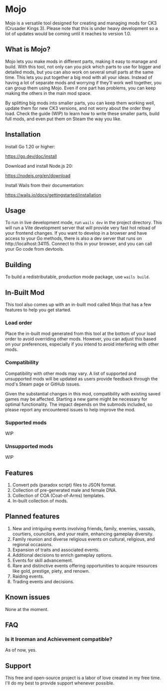 # Mojo

Mojo is a versatile tool designed for creating and managing mods for CK3 (Crusader Kings 3). Please note that this is
under heavy development so a lot of updates would be coming until it reaches to version 1.0.

## What is Mojo?

Mojo lets you make mods in different parts, making it easy to manage and build. With this tool, not only can you pick 
which parts to use for bigger and detailed mods, but you can also work on several small parts at the same time. This 
lets you put together a big mod with all your ideas. Instead of having a lot of separate mods and worrying if they'll 
work well together, you can group them using Mojo. Even if one part has problems, you can keep making the others in the 
main mod space.

By splitting big mods into smaller parts, you can keep them working well, update them for new CK3 versions, and not 
worry about the order they load. Check the guide (WIP) to learn how to write these smaller parts, build full mods, and 
even put them on Steam the way you like.

## Installation

Install Go 1.20 or higher:

https://go.dev/doc/install

Download and install Node.js 20:

https://nodejs.org/en/download

Install Wails from their documentation:

https://wails.io/docs/gettingstarted/installation

## Usage

To run in live development mode, run `wails dev` in the project directory. This will run a Vite development
server that will provide very fast hot reload of your frontend changes. If you want to develop in a browser
and have access to your Go methods, there is also a dev server that runs on http://localhost:34115. Connect
to this in your browser, and you can call your Go code from devtools.

## Building

To build a redistributable, production mode package, use `wails build`.

## In-Built Mod

This tool also comes up with an in-built mod called Mojo that has a few features to help you get started.

### Load order

Place the in-built mod generated from this tool at the bottom of your load order to avoid overriding other mods. 
However, you can adjust this based on your preferences, especially if you intend to avoid interfering with other mods.

### Compatibility

Compatibility with other mods may vary. A list of supported and unsupported mods will be updated as users provide 
feedback through the mod's Steam page or GitHub issues.

Given the substantial changes in this mod, compatibility with existing saved games may be affected. Starting a new 
game might be necessary for optimal functionality. The impact depends on the submods included, so please report any 
encountered issues to help improve the mod.

### Supported mods

WIP

### Unsupported mods

WIP

## Features

1. Convert pds (paradox script) files to JSON format.
2. Collection of pre-generated male and female DNA.
3. Collection of COA (Coat-of-Arms) templates.
4. In-built collection of mods.

## Planned features

1. New and intriguing events involving friends, family, enemies, vassals, courtiers, councilors, and your realm, enhancing gameplay diversity.
2. Family reunion and diverse religious events on cultural, religious, and regional occasions.
3. Expansion of traits and associated events.
4. Additional decisions to enrich gameplay options.
5. Events for skill advancement.
6. Rare and distinctive events offering opportunities to acquire resources like gold, prestige, piety, and renown.
7. Raiding events.
8. Trading events and decisions.

## Known issues

None at the moment.

## FAQ

### Is it Ironman and Achievement compatible?

As of now, yes.

## Support

This free and open-source project is a labor of love created in my free time. I'll do my best to provide support whenever possible.
